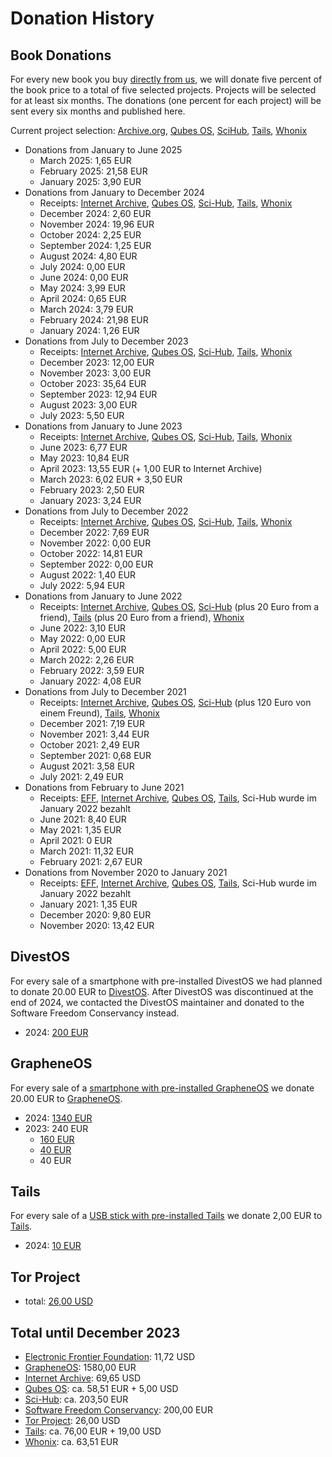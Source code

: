 # Donation History

## Book Donations

For every new book you buy [directly from us](https://shop.proxysto.re/category/7), we will donate five percent of the book price to a total of five selected projects. Projects will be selected for at least six months. The donations (one percent for each project) will be sent every six months and published here.

Current project selection: [Archive.org](https://archive.org/donate), [Qubes OS](https://www.qubes-os.org/donate/), [SciHub](https://de.wikipedia.org/wiki/Sci-Hub), [Tails](https://tails.net/donate/index.de.html), [Whonix](https://www.whonix.org/wiki/Donate)

* Donations from January to June 2025
  * March 2025: 1,65  EUR
  * February 2025: 21,58 EUR
  * January 2025: 3,90 EUR
* Donations from January to December 2024
  * Receipts: [Internet Archive](/assets/images/donations/2025-03/internet-archive.png), [Qubes OS](/assets/images/donations/2025-03/qubes-os.png), [Sci-Hub](/assets/images/donations/2025-03/sci-hub.png), [Tails](/assets/images/donations/2025-03/tails.png), [Whonix](/assets/images/donations/2025-03/whonix.png)
  * December 2024: 2,60 EUR
  * November 2024: 19,96 EUR
  * October 2024: 2,25 EUR
  * September 2024: 1,25 EUR
  * August 2024: 4,80 EUR
  * July 2024: 0,00 EUR
  * June 2024: 0,00 EUR
  * May 2024: 3,99 EUR
  * April 2024: 0,65 EUR
  * March 2024: 3,79 EUR
  * February 2024: 21,98 EUR
  * January 2024: 1,26 EUR
* Donations from July to December 2023
  * Receipts: [Internet Archive](/assets/images/donations/2024-01/internet-archive.png), [Qubes OS](/assets/images/donations/2024-01/qubes-os.png), [Sci-Hub](/assets/images/donations/2024-01/sci-hub.png), [Tails](/assets/images/donations/2024-01/tails.png), [Whonix](/assets/images/donations/2024-01/whonix.png)
  * December 2023: 12,00 EUR
  * November 2023: 3,00 EUR
  * October 2023: 35,64 EUR
  * September 2023: 12,94 EUR
  * August 2023: 3,00 EUR
  * July 2023: 5,50 EUR
* Donations from January to June 2023
  * Receipts: [Internet Archive](/assets/images/donations/2023-07/internet-archive.png), [Qubes OS](/assets/images/donations/2023-07/qubes-os.png), [Sci-Hub](/assets/images/donations/2023-07/sci-hub.png), [Tails](/assets/images/donations/2023-07/tails.png), [Whonix](/assets/images/donations/2023-07/whonix.png)
  * June 2023: 6,77 EUR
  * May 2023: 10,84 EUR
  * April 2023: 13,55 EUR (+ 1,00 EUR to Internet Archive)
  * March 2023: 6,02 EUR + 3,50 EUR
  * February 2023: 2,50 EUR
  * January 2023: 3,24 EUR
* Donations from July to December 2022
  * Receipts: [Internet Archive](/assets/images/donations/2023-01/internet-archive.png), [Qubes OS](/assets/images/donations/2023-01/qubes-os.png), [Sci-Hub](/assets/images/donations/2023-01/sci-hub.png), [Tails](/assets/images/donations/2023-01/tails.png), [Whonix](/assets/images/donations/2023-01/whonix.png)
  * December 2022: 7,69 EUR
  * November 2022: 0,00 EUR
  * October 2022: 14,81 EUR
  * September 2022: 0,00 EUR
  * August 2022: 1,40 EUR
  * July 2022: 5,94 EUR
* Donations from January to June 2022
  * Receipts: [Internet Archive](/assets/images/donations/2022-07/internet-archive.png), [Qubes OS](/assets/images/donations/2022-07/qubes-os.png), [Sci-Hub](/assets/images/donations/2022-07/sci-hub.png) (plus 20 Euro from a friend), [Tails](/assets/images/donations/2022-07/tails.png) (plus 20 Euro from a friend), [Whonix](/assets/images/donations/2022-07/whonix.png)
  * June 2022: 3,10 EUR
  * May 2022: 0,00 EUR
  * April 2022: 5,00 EUR
  * March 2022: 2,26 EUR
  * February 2022: 3,59 EUR
  * January 2022: 4,08 EUR
* Donations from July to December 2021
  * Receipts: [Internet Archive](/assets/images/donations/2022-01/internet-archive.png), [Qubes OS](/assets/images/donations/2022-01/qubes-os.png), [Sci-Hub](/assets/images/donations/2022-01/sci-hub.png) (plus 120 Euro von einem Freund), [Tails](/assets/images/donations/2022-01/tails.png), [Whonix](/assets/images/donations/2022-01/whonix.png)
  * December 2021: 7,19 EUR
  * November 2021: 3,44 EUR
  * October 2021: 2,49 EUR
  * September 2021: 0,68 EUR
  * August 2021: 3,58 EUR
  * July 2021: 2,49 EUR
* Donations from February to June 2021
  * Receipts: [EFF](/assets/images/donations/2021-06/eff.png), [Internet Archive](/assets/images/donations/2021-06/internet-archive.png), [Qubes OS](/assets/images/donations/2021-06/qubes.png), [Tails](/assets/images/donations/2021-06/tails.png), Sci-Hub wurde im January 2022 bezahlt
  * June 2021: 8,40 EUR
  * May 2021: 1,35 EUR
  * April 2021: 0 EUR
  * March 2021: 11,32 EUR
  * February 2021: 2,67 EUR
* Donations from November 2020 to January 2021
  * Receipts: [EFF](/assets/images/donations/2021-01/eff.png), [Internet Archive](/assets/images/donations/2021-01/internet-archive.png), [Qubes OS](/assets/images/donations/2021-01/qubes.png), [Tails](/assets/images/donations/2021-01/tails.png), Sci-Hub wurde im January 2022 bezahlt
  * January 2021: 1,35 EUR
  * December 2020: 9,80 EUR
  * November 2020: 13,42 EUR

## DivestOS

For every sale of a smartphone with pre-installed DivestOS we had planned to donate 20.00 EUR to [DivestOS](https://web.archive.org/web/20300000000000/https://divestos.org/). After DivestOS was discontinued at the end of 2024, we contacted the DivestOS maintainer and donated to the Software Freedom Conservancy instead.

* 2024: [200 EUR](/assets/images/donations/2025-01/divestos_2024.png)

## GrapheneOS

For every sale of a [smartphone with pre-installed GrapheneOS](https://shop.proxysto.re/category/6) we donate 20.00 EUR to [GrapheneOS](https://grapheneos.org).

* 2024: [1340 EUR](/assets/images/donations/2025-01/grapheneos.png)
* 2023: 240 EUR
  * [160 EUR](/assets/images/donations/2024-01/grapheneos.png)
  * [40 EUR](/assets/images/donations/2023-07/2023-06-grapheneos.png)
  * 40 EUR

## Tails

For every sale of a [USB stick with pre-installed Tails](https://shop.proxysto.re/conf/990) we donate 2,00 EUR to [Tails](https://tails.net/).

* 2024: [10 EUR](/assets/images/donations/2025-04/tails.png)

## Tor Project

* total: [26,00 USD](/assets/images/donations/2024-01/tor-project.png)

## Total until December 2023

 * [Electronic Frontier Foundation](https://www.eff.org/): 11,72 USD
 * [GrapheneOS](https://grapheneos.org/): 1580,00 EUR
 * [Internet Archive](https://archive.org/): 69,65 USD
 * [Qubes OS](https://www.qubes-os.org/): ca. 58,51 EUR + 5,00 USD
 * [Sci-Hub](https://de.wikipedia.org/wiki/Sci-Hub): ca. 203,50 EUR
 * [Software Freedom Conservancy](https://sfconservancy.org/): 200,00 EUR
 * [Tor Project](https://www.torproject.org/): 26,00 USD
 * [Tails](https://tails.net): ca. 76,00 EUR + 19,00 USD
 * [Whonix](https://www.whonix.org/): ca. 63,51 EUR
